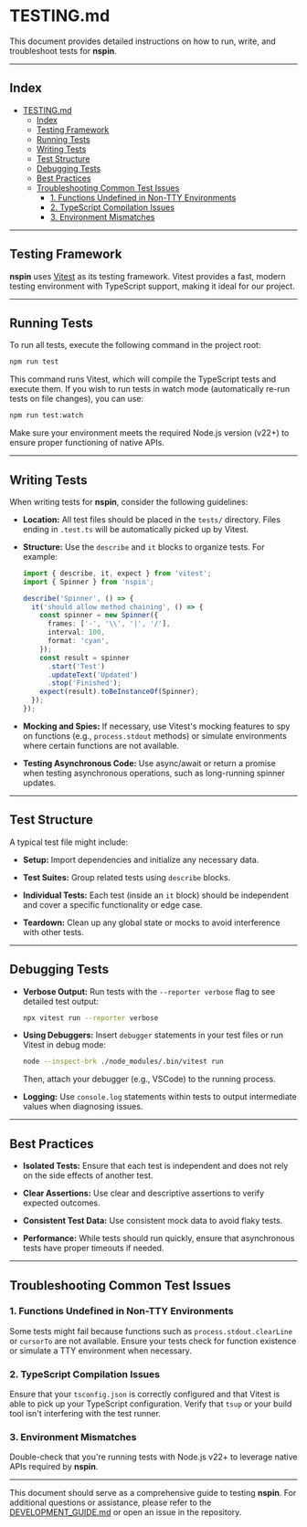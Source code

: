 # TESTING.md

This document provides detailed instructions on how to run, write, and troubleshoot tests for **nspin**.

---

## Index

- [TESTING.md](#testingmd)
  - [Index](#index)
  - [Testing Framework](#testing-framework)
  - [Running Tests](#running-tests)
  - [Writing Tests](#writing-tests)
  - [Test Structure](#test-structure)
  - [Debugging Tests](#debugging-tests)
  - [Best Practices](#best-practices)
  - [Troubleshooting Common Test Issues](#troubleshooting-common-test-issues)
    - [1. Functions Undefined in Non-TTY Environments](#1-functions-undefined-in-non-tty-environments)
    - [2. TypeScript Compilation Issues](#2-typescript-compilation-issues)
    - [3. Environment Mismatches](#3-environment-mismatches)

---

## Testing Framework

**nspin** uses [Vitest](https://vitest.dev/) as its testing framework. Vitest provides a fast, modern testing environment with TypeScript support, making it ideal for our project.

---

## Running Tests

To run all tests, execute the following command in the project root:

```bash
npm run test
```

This command runs Vitest, which will compile the TypeScript tests and execute them. If you wish to run tests in watch mode (automatically re-run tests on file changes), you can use:

```bash
npm run test:watch
```

Make sure your environment meets the required Node.js version (v22+) to ensure proper functioning of native APIs.

---

## Writing Tests

When writing tests for **nspin**, consider the following guidelines:

- **Location:**
  All test files should be placed in the `tests/` directory. Files ending in `.test.ts` will be automatically picked up by Vitest.

- **Structure:**
  Use the `describe` and `it` blocks to organize tests. For example:

  ```typescript
  import { describe, it, expect } from 'vitest';
  import { Spinner } from 'nspin';

  describe('Spinner', () => {
    it('should allow method chaining', () => {
      const spinner = new Spinner({
        frames: ['-', '\\', '|', '/'],
        interval: 100,
        format: 'cyan',
      });
      const result = spinner
        .start('Test')
        .updateText('Updated')
        .stop('Finished');
      expect(result).toBeInstanceOf(Spinner);
    });
  });
  ```

- **Mocking and Spies:**
  If necessary, use Vitest's mocking features to spy on functions (e.g., `process.stdout` methods) or simulate environments where certain functions are not available.

- **Testing Asynchronous Code:**
  Use async/await or return a promise when testing asynchronous operations, such as long-running spinner updates.

---

## Test Structure

A typical test file might include:

- **Setup:**
  Import dependencies and initialize any necessary data.

- **Test Suites:**
  Group related tests using `describe` blocks.

- **Individual Tests:**
  Each test (inside an `it` block) should be independent and cover a specific functionality or edge case.

- **Teardown:**
  Clean up any global state or mocks to avoid interference with other tests.

---

## Debugging Tests

- **Verbose Output:**
  Run tests with the `--reporter verbose` flag to see detailed test output:

  ```bash
  npx vitest run --reporter verbose
  ```

- **Using Debuggers:**
  Insert `debugger` statements in your test files or run Vitest in debug mode:

  ```bash
  node --inspect-brk ./node_modules/.bin/vitest run
  ```

  Then, attach your debugger (e.g., VSCode) to the running process.

- **Logging:**
  Use `console.log` statements within tests to output intermediate values when diagnosing issues.

---

## Best Practices

- **Isolated Tests:**
  Ensure that each test is independent and does not rely on the side effects of another test.

- **Clear Assertions:**
  Use clear and descriptive assertions to verify expected outcomes.

- **Consistent Test Data:**
  Use consistent mock data to avoid flaky tests.

- **Performance:**
  While tests should run quickly, ensure that asynchronous tests have proper timeouts if needed.

---

## Troubleshooting Common Test Issues

### 1. Functions Undefined in Non-TTY Environments

Some tests might fail because functions such as `process.stdout.clearLine` or `cursorTo` are not available. Ensure your tests check for function existence or simulate a TTY environment when necessary.

### 2. TypeScript Compilation Issues

Ensure that your `tsconfig.json` is correctly configured and that Vitest is able to pick up your TypeScript configuration. Verify that `tsup` or your build tool isn't interfering with the test runner.

### 3. Environment Mismatches

Double-check that you're running tests with Node.js v22+ to leverage native APIs required by **nspin**.

---

This document should serve as a comprehensive guide to testing **nspin**. For additional questions or assistance, please refer to the [DEVELOPMENT_GUIDE.md](./DEVELOPMENT_GUIDE.md) or open an issue in the repository.
